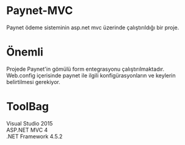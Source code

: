 # Paynet-MVC
Paynet ödeme sisteminin asp.net mvc üzerinde çalıştırıldığı bir proje.

# Önemli
Projede Paynet'in gömülü form entegrasyonu çalıştırılmaktadır.<br/>
Web.config içerisinde paynet ile ilgili konfigürasyonların ve keylerin belirtilmesi gerekiyor. 

# ToolBag
Visual Studio 2015 <br/>
ASP.NET MVC 4 <br/>
.NET Framework 4.5.2 <br/>
